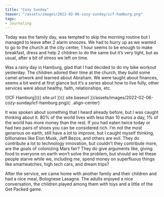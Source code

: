 ```yaml
---
title: "Cozy Sunday"
teaser: "/assets/images/2022-02-06-cozy-sunday/icf-hamburg.png"
tags:
- Journaling
---
```

Today was the family day, was tempted to skip the morning routine but I managed to leave after 2 alarm snoozes. We had to hurry up as we wanted to go to the church at the city center, 1 hour seems to be enough to make breakfast, dress and help 2 children to do the same but it’s very tight, but as usual, after a bit of stress we left on time.

Was a rainy day in Hamburg, glad that I had decided to do my bike workout yesterday. The children adored their time at the church, they build some camel artwork and learned about Abraham. We were taught about finances, seems a bit weird at first glance but it’s a series about how to live fully, other services were about healthy, faith, relationships, etc.

![ICF Hamburg]({{ site.url }}{{ site.baseurl }}/assets/images/2022-02-06-cozy-sunday/icf-hamburg.png){: .align-center}

It was spoken about something that I heard already before, but I was caught thinking about it. 80% of the world lives with less than 10 euros a day, 1% of the world has more money than the rest. If you had eaten twice today or had two pairs of shoes you can be considered rich. I’m not the most generous on earth, still have a lot to improve, but I caught myself thinking, billionaires like Elon Musk, Jeff Bezos, and others are evil. They do contribute a lot to technology innovation, but couldn’t they contribute more, are the goals of colonizing Mars fair? They do give arguments like, giving food to everyone on earth won’t solve the problem, but should we let these people starve while we, including me, spend money on superfluous things like smartwatches, high tech cars, and dream trips?

After the service, we came home with another family and their children and had a nice meal, Bolognese Lasagna. The adults enjoyed a nice conversation, the children played among them with toys and a little of the Get Packed game. 
